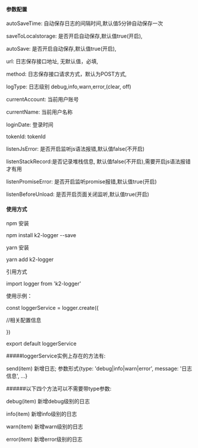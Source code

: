 #### 参数配置
autoSaveTime: 自动保存日志的间隔时间,默认值5分钟自动保存一次

saveToLocalstorage: 是否开启自动保存,默认值true(开启),

autoSave: 是否开启自动保存,默认值true(开启),

url: 日志保存接口地址, 无默认值，必填,

method: 日志保存接口请求方式，默认为POST方式,

logType: 日志级别 debug,info,warn,error,(clear, off)

currentAccount: 当前用户账号

currentName: 当前用户名称

loginDate: 登录时间

tokenId: tokenId

listenJsError: 是否开启监听js语法报错,默认值false(不开启)
  
listenStackRecord:是否记录堆栈信息, 默认值false(不开启),需要开启js语法报错才有用
  
listenPromiseError: 是否开启监听promise报错,默认值true(开启)
  
listenBeforeUnload: 是否开启页面关闭监听,默认值true(开启)

#### 使用方式
npm 安装

npm install k2-logger --save

yarn 安装

yarn add k2-logger

引用方式

import logger from 'k2-logger'

使用示例：

const loggerService = logger.create({

//相关配置信息

})

export default loggerService

#####loggerService实例上存在的方法有:

send(item) 新增日志; 参数形式{type: 'debug|info|warn|error', message: '日志信息', ...}

######以下四个方法可以不需要带type参数:

debug(item) 新增debug级别的日志

info(item) 新增info级别的日志

warn(item) 新增warn级别的日志

error(item) 新增error级别的日志

